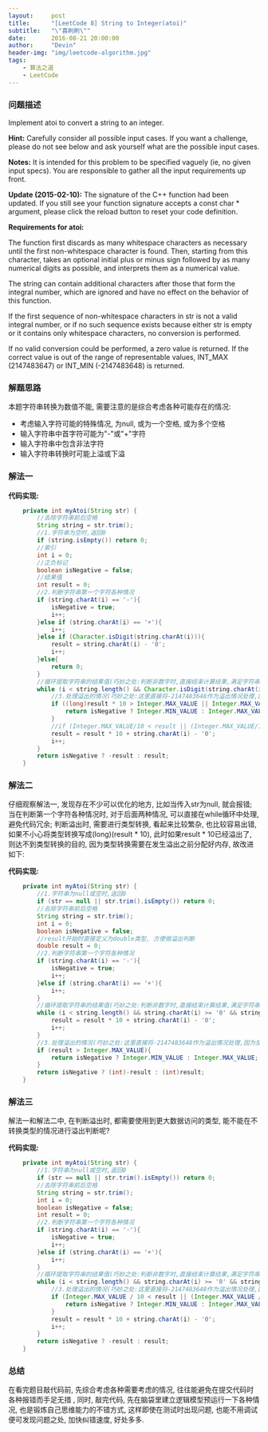 ```yaml
---
layout:     post
title:      "[LeetCode 8] String to Integer(atoi)"
subtitle:   "\"喜刷刷\""
date:       2016-08-21 20:00:00
author:     "Devin"
header-img: "img/leetcode-algorithm.jpg"
tags:
    - 算法之道
    - LeetCode
---
```


### 问题描述

Implement atoi to convert a string to an integer.

**Hint:** Carefully consider all possible input cases. If you want a challenge, please do not see below and ask yourself what are the possible input cases.

**Notes:** It is intended for this problem to be specified vaguely (ie, no given input specs). You are responsible to gather all the input requirements up front.

**Update (2015-02-10):**
The signature of the C++ function had been updated. If you still see your function signature accepts a const char * argument, please click the reload button to reset your code definition. 

**Requirements for atoi:**

The function first discards as many whitespace characters as necessary until the first non-whitespace character is found. Then, starting from this character, takes an optional initial plus or minus sign followed by as many numerical digits as possible, and interprets them as a numerical value.

The string can contain additional characters after those that form the integral number, which are ignored and have no effect on the behavior of this function.

If the first sequence of non-whitespace characters in str is not a valid integral number, or if no such sequence exists because either str is empty or it contains only whitespace characters, no conversion is performed.

If no valid conversion could be performed, a zero value is returned. If the correct value is out of the range of representable values, INT_MAX (2147483647) or INT_MIN (-2147483648) is returned.


### 解题思路

本题字符串转换为数值不能, 需要注意的是综合考虑各种可能存在的情况:

* 考虑输入字符可能的特殊情况, 为null, 或为一个空格, 或为多个空格
* 输入字符串中首字符可能为"-"或"+"字符
* 输入字符串中包含非法字符
* 输入字符串转换时可能上溢或下溢

### 解法一

**代码实现:**

```java
    private int myAtoi(String str) {
        //去除字符串前后空格
        String string = str.trim();
        //1.字符串为空时,返回0
        if (string.isEmpty()) return 0;
        //索引
        int i = 0;
        //正负标记
        boolean isNegative = false;
        //结果值
        int result = 0;
        //2.判断字符串第一个字符各种情况
        if (string.charAt(i) == '-'){
            isNegative = true;
            i++;
        }else if (string.charAt(i) == '+'){
            i++;
        }else if (Character.isDigit(string.charAt(i))){
            result = string.charAt(i) - '0';
            i++;
        }else{
            return 0;
        }
        //循环提取字符串的结果值(巧妙之处:判断非数字时,直接结束计算结果,满足字符串中后面存在计算字符的情况
        while (i < string.length() && Character.isDigit(string.charAt(i))){
            //3.处理溢出的情况(巧妙之处:这里直接将-2147483648作为溢出情况处理,因为反正负数溢出时返回值都是-2147483648,不影响结果的正确性
            if ((long)result * 10 > Integer.MAX_VALUE || Integer.MAX_VALUE - (string.charAt(i) - '0') < result * 10){
                return isNegative ? Integer.MIN_VALUE : Integer.MAX_VALUE;
            }
            //if (Integer.MAX_VALUE/10 < result || (Integer.MAX_VALUE/10 == result && Integer.MAX_VALUE%10 < (str.charAt(i) - '0'))){} //判断溢出
            result = result * 10 + string.charAt(i) - '0';
            i++;
        }
        return isNegative ? -result : result;
    }
```

### 解法二

仔细观察解法一, 发现存在不少可以优化的地方, 比如当传入str为null, 就会报错; 当在判断第一个字符各种情况时, 对于后面两种情况, 可以直接在while循环中处理, 避免代码冗余; 判断溢出时, 需要进行类型转换, 看起来比较繁杂, 也比较容易出错, 如果不小心将类型转换写成(long)(result * 10), 此时如果result * 10已经溢出了, 则达不到类型转换的目的, 因为类型转换需要在发生溢出之前分配好内存, 故改进如下:

**代码实现:**

```java
    private int myAtoi(String str) {
        //1.字符串为null或空时,返回0
        if (str == null || str.trim().isEmpty()) return 0;
        //去除字符串前后空格
        String string = str.trim();
        int i = 0;
        boolean isNegative = false;
        //result开始时直接定义为double类型, 方便做溢出判断
        double result = 0;
        //2.判断字符串第一个字符各种情况
        if (string.charAt(i) == '-'){
            isNegative = true;
            i++;
        }else if (string.charAt(i) == '+'){
            i++;
        }
        //循环提取字符串的结果值(巧妙之处:判断非数字时,直接结束计算结果,满足字符串中后面存在计算字符的情况
        while (i < string.length() && string.charAt(i) >= '0' && string.charAt(i) <= '9'){
            result = result * 10 + string.charAt(i) - '0';
            i++;
        }
        //3.处理溢出的情况(巧妙之处:这里直接将-2147483648作为溢出情况处理,因为反正负数溢出时返回值都是-2147483648,不影响结果的正确性
        if (result > Integer.MAX_VALUE){
            return isNegative ? Integer.MIN_VALUE : Integer.MAX_VALUE;
        }
        return isNegative ? (int)-result : (int)result;
    }
```

### 解法三

解法一和解法二中, 在判断溢出时, 都需要使用到更大数据访问的类型, 能不能在不转换类型的情况进行溢出判断呢?

**代码实现:**

```java
    private int myAtoi(String str) {
        //1.字符串为null或空时,返回0
        if (str == null || str.trim().isEmpty()) return 0;
        //去除字符串前后空格
        String string = str.trim();
        int i = 0;
        boolean isNegative = false;
        int result = 0;
        //2.判断字符串第一个字符各种情况
        if (string.charAt(i) == '-'){
            isNegative = true;
            i++;
        }else if (string.charAt(i) == '+'){
            i++;
        }
        //循环提取字符串的结果值(巧妙之处:判断非数字时,直接结束计算结果,满足字符串中后面存在计算字符的情况
        while (i < string.length() && string.charAt(i) >= '0' && string.charAt(i) <= '9'){
            //3.处理溢出的情况(巧妙之处:这里直接将-2147483648作为溢出情况处理,因为反正负数溢出时返回值都是-2147483648,不影响结果的正确性
            if (Integer.MAX_VALUE / 10 < result || (Integer.MAX_VALUE / 10 == result && Integer.MAX_VALUE % 10 < string.charAt(i) - '0')){
                return isNegative ? Integer.MIN_VALUE : Integer.MAX_VALUE;
            }
            result = result * 10 + string.charAt(i) - '0';
            i++;
        }
        return isNegative ? -result : result;
    }
```

### 总结

在看完题目敲代码前, 先综合考虑各种需要考虑的情况, 往往能避免在提交代码时各种报错而手足无措 , 同时, 敲完代码, 先在脑袋里建立逻辑模型预运行一下各种情况, 也是锻炼自己思维能力的不错方式, 这样即使在测试时出现问题, 也能不用调试便可发现问题之处, 加快纠错速度, 好处多多. 